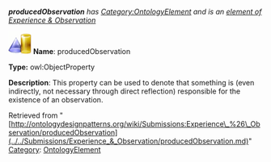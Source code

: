 ___producedObservation__ has [Category:OntologyElement](../../Category/OntologyElement.md "Category:OntologyElement") and is an [element of](../../Property/ElementOf.md "Property:ElementOf") [Experience & Observation](../../Submissions/Experience_&_Observation.md "Submissions:Experience & Observation")_


  




[![ObjectProperty](../../images/thumb/c/c3/ObjectProperty.gif/45px-ObjectProperty.gif)](../../Image/ObjectProperty.gif.md "ObjectProperty")
__Name__: producedObservation 


__Type:__ owl:ObjectProperty 


__Description__: This property can be used to denote that something is (even indirectly, not necessary through direct reflection) responsible for the existence of an observation. 





Retrieved from "[http://ontologydesignpatterns.org/wiki/Submissions:Experience\_%26\_Observation/producedObservation](../../Submissions/Experience_&_Observation/producedObservation.md)"
 [Category](http://ontologydesignpatterns.org/wiki/Special:Categories "Special:Categories"): [OntologyElement](../../Category/OntologyElement.md "Category:OntologyElement")